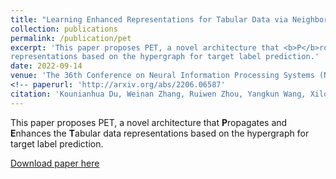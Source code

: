 ```yaml
---
title: "Learning Enhanced Representations for Tabular Data via Neighborhood Propagation"
collection: publications
permalink: /publication/pet
excerpt: 'This paper proposes PET, a novel architecture that <b>P</b>ropagates and <b>E</b>nhances the <b>T</b>abular data
representations based on the hypergraph for target label prediction.'
date: 2022-09-14
venue: 'The 36th Conference on Neural Information Processing Systems (NeurIPS)'
<!-- paperurl: 'http://arxiv.org/abs/2206.06587'
citation: 'Kounianhua Du, Weinan Zhang, Ruiwen Zhou, Yangkun Wang, Xilong Zhao, Jiarui Jin, Quan Gan, Zheng Zhang, David Wipf. Learning Enhanced Representations for Tabular Data via Neighborhood Propagation. In Proceedings of the 36th Conference on Neural Information Processing Systems (NeurIPS). 2022.' -->
---
```

This paper proposes PET, a novel architecture that <b>P</b>ropagates and <b>E</b>nhances the <b>T</b>abular data
representations based on the hypergraph for target label prediction.

[Download paper here](http://academicpages.github.io/files/pet.pdf)

<!-- Recommended citation: Kounianhua Du, Weinan Zhang, Ruiwen Zhou, Yangkun Wang, Xilong Zhao, Jiarui Jin, Quan Gan, Zheng Zhang, David Wipf. <i>Learning Enhanced Representations for Tabular Data via Neighborhood Propagation.</i> In Proceedings of the 36th Conference on Neural Information Processing Systems (NeurIPS). 2022. -->
